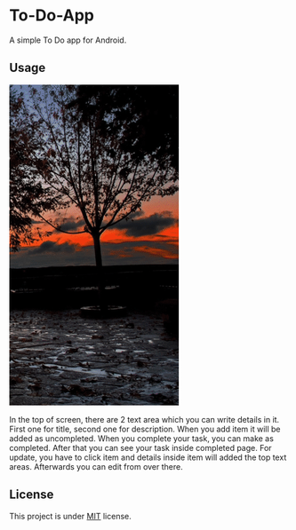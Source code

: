 # To-Do-App
A simple To Do app for Android.

## Usage  
  
<img src = "https://github.com/alparlanylmaz/To-Do-App/blob/master/gif/To-Do.gif"><img>  
  
In the top of screen, there are 2 text area which you can write details in it. First one for title, second one for description.
When you add item it will be added as uncompleted. When you complete your task, you can make as completed. After that you can see your task inside completed page. For update, you have to click item and details inside item will added the top text areas. Afterwards you can edit from over there.
  
## **License**
This project is under [MIT](./LICENSE) license.
